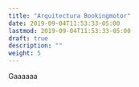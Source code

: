 ```yaml
---
title: "Arquitectura Bookingmotor"
date: 2019-09-04T11:53:33-05:00
lastmod: 2019-09-04T11:53:33-05:00
draft: true
description: ""
weight: 5
---
```

Gaaaaaa
